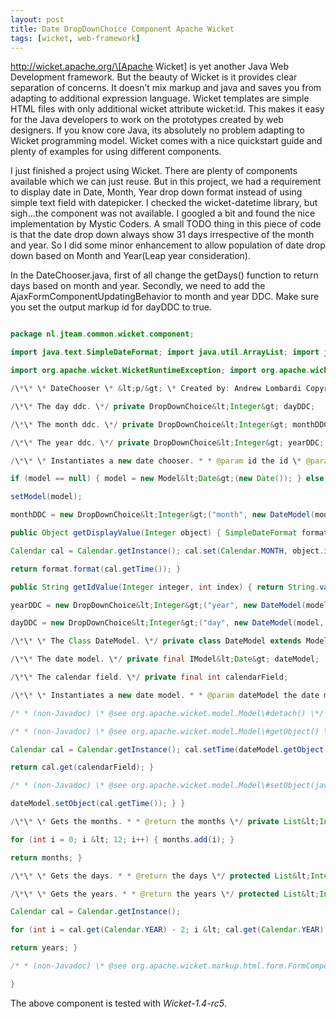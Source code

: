 ```yaml
---
layout: post
title: Date DropDownChoice Component Apache Wicket
tags: [wicket, web-framework]
---
```


http://wicket.apache.org/\[Apache Wicket\] is yet another Java Web Development framework. But the beauty of Wicket is it provides clear separation of concerns. It doesn’t mix markup and java and saves you from adapting to additional expression language. Wicket templates are simple HTML files with only additional wicket attribute wicket:id. This makes it easy for the Java developers to work on the prototypes created by web designers. If you know core Java, its absolutely no problem adapting to Wicket programming model. Wicket comes with a nice quickstart guide and plenty of examples for using different components.

I just finished a project using Wicket. There are plenty of components available which we can just reuse. But in this project, we had a requirement to display date in Date, Month, Year drop down format instead of using simple text field with datepicker. I checked the wicket-datetime library, but sigh…the component was not available. I googled a bit and found the nice implementation by Mystic Coders. A small TODO thing in this piece of code is that the date drop down always show 31 days irrespective of the month and year. So I did some minor enhancement to allow population of date drop down based on Month and Year(Leap year consideration).

In the DateChooser.java, first of all change the getDays() function to return days based on month and year. Secondly, we need to add the AjaxFormComponentUpdatingBehavior to month and year DDC. Make sure you set the output markup id for dayDDC to true.

```java

package nl.jteam.common.wicket.component;

import java.text.SimpleDateFormat; import java.util.ArrayList; import java.util.Calendar; import java.util.Date; import java.util.GregorianCalendar; import java.util.List;

import org.apache.wicket.WicketRuntimeException; import org.apache.wicket.ajax.AjaxRequestTarget; import org.apache.wicket.ajax.form.AjaxFormComponentUpdatingBehavior; import org.apache.wicket.markup.html.form.DropDownChoice; import org.apache.wicket.markup.html.form.FormComponent; import org.apache.wicket.markup.html.form.IChoiceRenderer; import org.apache.wicket.model.IModel; import org.apache.wicket.model.Model;

/\*\* \* DateChooser \* &lt;p/&gt; \* Created by: Andrew Lombardi Copyright 2006 Mystic Coders, LLC \* &lt;p/&gt; \* With helpful contributions from: &lt;a \* href="http://www.systemmobile.com"&gt;mr\_smith&lt;/a&gt; &lt;a \* href="http://www.almaw.com"&gt;AlMaw&lt;/a&gt; and ivaynberg \* &lt;p&gt; \* Aparna: Overridden convertInput() method and added logic to get days based on \* month and year. \* &lt;/p&gt; * * @author Aparna Chaudhary \*/ public class DateChooser extends FormComponent&lt;Date&gt; {

/\*\* The day ddc. \*/ private DropDownChoice&lt;Integer&gt; dayDDC;

/\*\* The month ddc. \*/ private DropDownChoice&lt;Integer&gt; monthDDC;

/\*\* The year ddc. \*/ private DropDownChoice&lt;Integer&gt; yearDDC;

/\*\* \* Instantiates a new date chooser. * * @param id the id \* @param model the model \*/ public DateChooser(final String id, IModel&lt;Date&gt; model) { super(id);

if (model == null) { model = new Model&lt;Date&gt;(new Date()); } else if (model.getObject() == null) { model.setObject(new Date()); } else if (!(model.getObject() instanceof Date)) { throw new WicketRuntimeException("DateChooser \[" + getPath() + "\] contains an invalid model object, must be an object of type java.util.Date"); }

setModel(model);

monthDDC = new DropDownChoice&lt;Integer&gt;("month", new DateModel(model, Calendar.MONTH), getMonths(), new IChoiceRenderer&lt;Integer&gt;() {

public Object getDisplayValue(Integer object) { SimpleDateFormat format = new SimpleDateFormat("MMM");

Calendar cal = Calendar.getInstance(); cal.set(Calendar.MONTH, object.intValue());

return format.format(cal.getTime()); }

public String getIdValue(Integer integer, int index) { return String.valueOf(index); } }); monthDDC.add(new AjaxFormComponentUpdatingBehavior("onchange") { protected void onUpdate(AjaxRequestTarget target) { // change the days dropdown when month changes dayDDC.setChoices(getDays()); target.addComponent(dayDDC); } }); add(monthDDC);

yearDDC = new DropDownChoice&lt;Integer&gt;("year", new DateModel(model, Calendar.YEAR), getYears()); add(yearDDC); yearDDC.add(new AjaxFormComponentUpdatingBehavior("onchange") { protected void onUpdate(AjaxRequestTarget target) { // change the days dropdown when year changes dayDDC.setChoices(getDays()); target.addComponent(dayDDC); } });

dayDDC = new DropDownChoice&lt;Integer&gt;("day", new DateModel(model, Calendar.DAY\_OF\_MONTH), getDays()); dayDDC.setOutputMarkupId(true); add(dayDDC); }

/\*\* \* The Class DateModel. \*/ private class DateModel extends Model&lt;Integer&gt; {

/\*\* The date model. \*/ private final IModel&lt;Date&gt; dateModel;

/\*\* The calendar field. \*/ private final int calendarField;

/\*\* \* Instantiates a new date model. * * @param dateModel the date model \* @param calendarField the calendar field \*/ public DateModel(IModel&lt;Date&gt; dateModel, int calendarField) { this.dateModel = dateModel; this.calendarField = calendarField; }

/* * (non-Javadoc) \* @see org.apache.wicket.model.Model\#detach() \*/ @Override public void detach() { dateModel.detach(); }

/* * (non-Javadoc) \* @see org.apache.wicket.model.Model\#getObject() \*/ @Override public Integer getObject() { if (dateModel.getObject() == null) { return null; }

Calendar cal = Calendar.getInstance(); cal.setTime(dateModel.getObject());

return cal.get(calendarField); }

/* * (non-Javadoc) \* @see org.apache.wicket.model.Model\#setObject(java.io.Serializable) \*/ @Override public void setObject(Integer object) { Date date = dateModel.getObject(); if (date == null) { date = new Date(); } Calendar cal = Calendar.getInstance(); cal.setTime(date); cal.set(calendarField, object);

dateModel.setObject(cal.getTime()); } }

/\*\* \* Gets the months. * * @return the months \*/ private List&lt;Integer&gt; getMonths() { List&lt;Integer&gt; months = new ArrayList&lt;Integer&gt;(12);

for (int i = 0; i &lt; 12; i++) { months.add(i); }

return months; }

/\*\* \* Gets the days. * * @return the days \*/ protected List&lt;Integer&gt; getDays() { List&lt;Integer&gt; days = new ArrayList&lt;Integer&gt;(31); int totalDays = 31; if (yearDDC.getModelObject() != null && monthDDC.getModelObject() != null) { Calendar cal = new GregorianCalendar(yearDDC.getModelObject(), monthDDC.getModelObject(), 1); totalDays = cal.getActualMaximum(Calendar.DAY\_OF\_MONTH); } for (int i = 1; i &lt;= totalDays; i++) { days.add(i); } return days; }

/\*\* \* Gets the years. * * @return the years \*/ protected List&lt;Integer&gt; getYears() { List&lt;Integer&gt; years = new ArrayList&lt;Integer&gt;(10);

Calendar cal = Calendar.getInstance();

for (int i = cal.get(Calendar.YEAR) - 2; i &lt; cal.get(Calendar.YEAR) + 8; i++) { years.add(i); }

return years; }

/* * (non-Javadoc) \* @see org.apache.wicket.markup.html.form.FormComponent\#convertInput() \*/ @Override protected void convertInput() { Calendar cal = Calendar.getInstance(); cal.set(yearDDC.getConvertedInput(), monthDDC.getConvertedInput(), dayDDC.getConvertedInput(), 0, 0, 0); Date selectedDate = cal.getTime(); setModel(new Model&lt;Date&gt;(selectedDate)); }

}
```

The above component is tested with *Wicket-1.4-rc5*.
